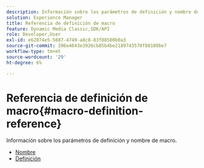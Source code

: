 ```yaml
---
description: Información sobre los parámetros de definición y nombre de macro.
solution: Experience Manager
title: Referencia de definición de macro
feature: Dynamic Media Classic,SDK/API
role: Developer,User
exl-id: e62874e5-5887-4749-a8c8-83f88500b0a3
source-git-commit: 206e4643e3926cb85b4be2189743578f88180be7
workflow-type: tm+mt
source-wordcount: '29'
ht-degree: 6%

---
```


# Referencia de definición de macro{#macro-definition-reference}

Información sobre los parámetros de definición y nombre de macro.

* [Nombre](r-name-macro.md)
* [Definición](r-definition-macro.md)
